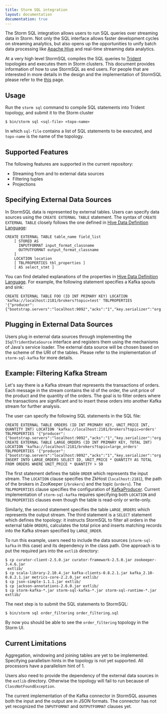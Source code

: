 ```yaml
---
title: Storm SQL integration
layout: documentation
documentation: true
---
```


The Storm SQL integration allows users to run SQL queries over streaming data in Storm. Not only the SQL interface allows faster development cycles on streaming analytics, but also opens up the opportunities to unify batch data processing like [Apache Hive](///hive.apache.org) and real-time streaming data analytics.

At a very high level StormSQL compiles the SQL queries to [Trident](Trident-API-Overview.html) topologies and executes them in Storm clusters. This document provides information of how to use StormSQL as end users. For people that are interested in more details in the design and the implementation of StormSQL please refer to the [this](storm-sql-internal.html) page.

## Usage

Run the ``storm sql`` command to compile SQL statements into Trident topology, and submit it to the Storm cluster

```
$ bin/storm sql <sql-file> <topo-name>
```

In which `sql-file` contains a list of SQL statements to be executed, and `topo-name` is the name of the topology.


## Supported Features

The following features are supported in the current repository:

* Streaming from and to external data sources
* Filtering tuples
* Projections

## Specifying External Data Sources

In StormSQL data is represented by external tables. Users can specify data sources using the `CREATE EXTERNAL TABLE` statement. The syntax of `CREATE EXTERNAL TABLE` closely follows the one defined in [Hive Data Definition Language](https://cwiki.apache.org/confluence/display/Hive/LanguageManual+DDL):

```
CREATE EXTERNAL TABLE table_name field_list
    [ STORED AS
      INPUTFORMAT input_format_classname
      OUTPUTFORMAT output_format_classname
    ]
    LOCATION location
    [ TBLPROPERTIES tbl_properties ]
    [ AS select_stmt ]
```

You can find detailed explanations of the properties in [Hive Data Definition Language](https://cwiki.apache.org/confluence/display/Hive/LanguageManual+DDL). For example, the following statement specifies a Kafka spouts and sink:

```
CREATE EXTERNAL TABLE FOO (ID INT PRIMARY KEY) LOCATION 'kafka://localhost:2181/brokers?topic=test' TBLPROPERTIES '{"producer":{"bootstrap.servers":"localhost:9092","acks":"1","key.serializer":"org.apache.org.apache.storm.kafka.IntSerializer","value.serializer":"org.apache.org.apache.storm.kafka.ByteBufferSerializer"}}'
```

## Plugging in External Data Sources

Users plug in external data sources through implementing the `ISqlTridentDataSource` interface and registers them using the mechanisms of Java's service loader. The external data source will be chosen based on the scheme of the URI of the tables. Please refer to the implementation of `storm-sql-kafka` for more details.

## Example: Filtering Kafka Stream

Let's say there is a Kafka stream that represents the transactions of orders. Each message in the stream contains the id of the order, the unit price of the product and the quantity of the orders. The goal is to filter orders where the transactions are significant and to insert these orders into another Kafka stream for further analysis.

The user can specify the following SQL statements in the SQL file:

```
CREATE EXTERNAL TABLE ORDERS (ID INT PRIMARY KEY, UNIT_PRICE INT, QUANTITY INT) LOCATION 'kafka://localhost:2181/brokers?topic=orders' TBLPROPERTIES '{"producer":{"bootstrap.servers":"localhost:9092","acks":"1","key.serializer":"org.apache.org.apache.storm.kafka.IntSerializer","value.serializer":"org.apache.org.apache.storm.kafka.ByteBufferSerializer"}}'
CREATE EXTERNAL TABLE LARGE_ORDERS (ID INT PRIMARY KEY, TOTAL INT) LOCATION 'kafka://localhost:2181/brokers?topic=large_orders' TBLPROPERTIES '{"producer":{"bootstrap.servers":"localhost:9092","acks":"1","key.serializer":"org.apache.org.apache.storm.kafka.IntSerializer","value.serializer":"org.apache.org.apache.storm.kafka.ByteBufferSerializer"}}'
INSERT INTO LARGE_ORDERS SELECT ID, UNIT_PRICE * QUANTITY AS TOTAL FROM ORDERS WHERE UNIT_PRICE * QUANTITY > 50
```

The first statement defines the table `ORDER` which represents the input stream. The `LOCATION` clause specifies the ZkHost (`localhost:2181`), the path of the brokers in ZooKeeper (`/brokers`) and the topic (`orders`). The `TBLPROPERTIES` clause specifies the configuration of [KafkaProducer](http://kafka.apache.org/documentation.html#producerconfigs).
Current implementation of `storm-sql-kafka` requires specifying both `LOCATION` and `TBLPROPERTIES` clauses even though the table is read-only or write-only.

Similarly, the second statement specifies the table `LARGE_ORDERS` which represents the output stream. The third statement is a `SELECT` statement which defines the topology: it instructs StormSQL to filter all orders in the external table `ORDERS`, calculates the total price and inserts matching records into the Kafka stream specified by `LARGE_ORDER`.

To run this example, users need to include the data sources (`storm-sql-kafka` in this case) and its dependency in the class path. One approach is to put the required jars into the `extlib` directory:

```
$ cp curator-client-2.5.0.jar curator-framework-2.5.0.jar zookeeper-3.4.6.jar
 extlib/
$ cp scala-library-2.10.4.jar kafka-clients-0.8.2.1.jar kafka_2.10-0.8.2.1.jar metrics-core-2.2.0.jar extlib/
$ cp json-simple-1.1.1.jar extlib/
$ cp jackson-annotations-2.6.0.jar extlib/
$ cp storm-kafka-*.jar storm-sql-kafka-*.jar storm-sql-runtime-*.jar extlib/
```

The next step is to submit the SQL statements to StormSQL:

```
$ bin/storm sql order_filtering order_filtering.sql
```

By now you should be able to see the `order_filtering` topology in the Storm UI.

## Current Limitations

Aggregation, windowing and joining tables are yet to be implemented. Specifying parallelism hints in the topology is not yet supported. All processors have a parallelism hint of 1.

Users also need to provide the dependency of the external data sources in the `extlib` directory. Otherwise the topology will fail to run because of `ClassNotFoundException`.

The current implementation of the Kafka connector in StormSQL assumes both the input and the output are in JSON formats. The connector has not yet recognized the `INPUTFORMAT` and `OUTPUTFORMAT` clauses yet.
